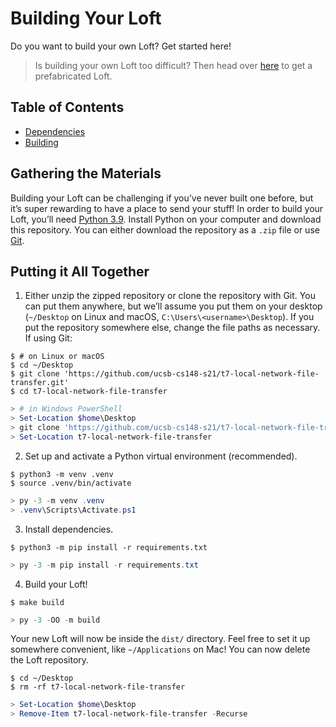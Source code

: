 # Building Your Loft #
Do you want to build your own Loft? Get started here!

> Is building your own Loft too difficult? Then head over [here](https://github.com/ucsb-cs148-s21/t7-local-network-file-transfer/releases) to get a prefabricated Loft.

## Table of Contents ##
- [Dependencies](#gathering-the-materials)
- [Building](#putting-it-all-together)

## Gathering the Materials ##
Building your Loft can be challenging if you’ve never built one before, but it’s super rewarding to have a place to send your stuff! In order to build your Loft, you’ll need [Python 3.9](https://www.python.org). Install Python on your computer and download this repository. You can either download the repository as a `.zip` file or use [Git](https://git-scm.com).

## Putting it All Together ##

1. Either unzip the zipped repository or clone the repository with Git. You can put them anywhere, but we’ll assume you put them on your desktop (`~/Desktop` on Linux and macOS, `C:\Users\<username>\Desktop`). If you put the repository somewhere else, change the file paths as necessary. If using Git:
  ```shell
  $ # on Linux or macOS
  $ cd ~/Desktop
  $ git clone 'https://github.com/ucsb-cs148-s21/t7-local-network-file-transfer.git'
  $ cd t7-local-network-file-transfer
  ```
  
  ```powershell
  > # in Windows PowerShell
  > Set-Location $home\Desktop
  > git clone 'https://github.com/ucsb-cs148-s21/t7-local-network-file-transfer.git'
  > Set-Location t7-local-network-file-transfer
  ```
2. Set up and activate a Python virtual environment (recommended).
  ```shell
  $ python3 -m venv .venv
  $ source .venv/bin/activate
  ```
  
  ```powershell
  > py -3 -m venv .venv
  > .venv\Scripts\Activate.ps1
  ```
3. Install dependencies.
  ```shell
  $ python3 -m pip install -r requirements.txt
  ```
  
  ```powershell
  > py -3 -m pip install -r requirements.txt
  ```
4. Build your Loft!
  ```shell
  $ make build
  ```
  
  ```powershell
  > py -3 -OO -m build
  ```

Your new Loft will now be inside the `dist/` directory. Feel free to set it up somewhere convenient, like `~/Applications` on Mac! You can now delete the Loft repository.
```shell
$ cd ~/Desktop
$ rm -rf t7-local-network-file-transfer
```

```powershell
> Set-Location $home\Desktop
> Remove-Item t7-local-network-file-transfer -Recurse
```
